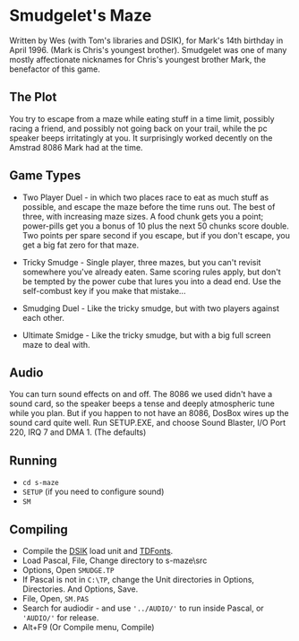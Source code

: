 # Smudgelet's Maze

Written by Wes (with Tom's libraries and DSIK), for Mark's 14th birthday in
April 1996. (Mark is Chris's youngest brother). Smudgelet was one of many 
mostly affectionate nicknames for Chris's youngest brother Mark, the benefactor 
of this game. 

## The Plot

You try to escape from a maze while eating stuff in 
a time limit, possibly racing a friend, and possibly not going back on
your trail, while the pc speaker beeps irritatingly at you. It 
surprisingly worked decently on the Amstrad 8086 Mark had at the time.

## Game Types

* Two Player Duel - in which two places race to eat as much stuff as possible, 
and escape the maze before the time runs out. The best of three, with 
increasing maze sizes. A food chunk gets you a point; power-pills get you a 
bonus of 10 plus the next 50 chunks score double. Two points per spare second if
you escape, but if you don't escape, you get a big fat zero for that maze.

* Tricky Smudge - Single player, three mazes, but you can't revisit 
somewhere you've already eaten. Same scoring rules apply, but don't be 
tempted by the power cube that lures you into a dead end. Use the self-combust
key if you make that mistake...

* Smudging Duel - Like the tricky smudge, but with two players against each other.

* Ultimate Smidge - Like the tricky smudge, but with a big full screen maze to deal with.

## Audio

You can turn sound effects on and off. The 8086 we used didn't have a sound
card, so the speaker beeps a tense and deeply atmospheric tune while you plan. But
if you happen to not have an 8086, DosBox wires up the sound card quite well. Run
SETUP.EXE, and choose Sound Blaster, I/O Port 220, IRQ 7 and DMA 1. (The defaults)

## Running

* `cd s-maze`
* `SETUP` (if you need to configure sound)
* `SM`

## Compiling

* Compile the [DSIK](../LIBS/DSIK) load unit and [TDFonts](../LIBS/TDFONTS).
* Load Pascal, File, Change directory to s-maze\src
* Options, Open `SMUDGE.TP`
* If Pascal is not in `C:\TP`, change the Unit directories in Options, Directories. And Options, Save.
* File, Open, `SM.PAS`
* Search for audiodir - and use `'../AUDIO/'` to run inside Pascal, or `'AUDIO/'` for release.
* Alt+F9 (Or Compile menu, Compile)

